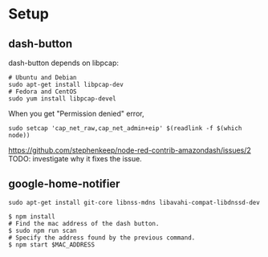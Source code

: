 # Setup

## dash-button

dash-button depends on libpcap:
```
# Ubuntu and Debian
sudo apt-get install libpcap-dev
# Fedora and CentOS
sudo yum install libpcap-devel
```

When you get "Permission denied" error,

```
sudo setcap 'cap_net_raw,cap_net_admin+eip' $(readlink -f $(which node))
```

https://github.com/stephenkeep/node-red-contrib-amazondash/issues/2
TODO: investigate why it fixes the issue.

## google-home-notifier

```
sudo apt-get install git-core libnss-mdns libavahi-compat-libdnssd-dev
```

```
$ npm install
# Find the mac address of the dash button.
$ sudo npm run scan
# Specify the address found by the previous command.
$ npm start $MAC_ADDRESS
```

